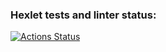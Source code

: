 ### Hexlet tests and linter status:
[![Actions Status](https://github.com/max-barbaris/frontend-project-11/actions/workflows/hexlet-check.yml/badge.svg)](https://github.com/max-barbaris/frontend-project-11/actions)